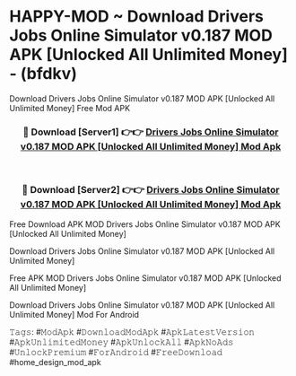 # HAPPY-MOD ~ Download Drivers Jobs Online Simulator v0.187 MOD APK [Unlocked All Unlimited Money] - (bfdkv)
Download Drivers Jobs Online Simulator v0.187 MOD APK [Unlocked All Unlimited Money] Free Mod APK

<div align="center">
<h3>🔴 Download [Server1] 👉👉 <a href="https://apk-comot.site?title=Drivers_Jobs_Online_Simulator_v0.187_MOD_APK_[Unlocked_All_Unlimited_Money]">Drivers Jobs Online Simulator v0.187 MOD APK [Unlocked All Unlimited Money] Mod Apk</a></h3><br>

<h3>🔴 Download [Server2] 👉👉 <a href="https://apk-comot.site?title=Drivers_Jobs_Online_Simulator_v0.187_MOD_APK_[Unlocked_All_Unlimited_Money]">Drivers Jobs Online Simulator v0.187 MOD APK [Unlocked All Unlimited Money] Mod Apk</a></h3>
</div>


Free Download APK MOD Drivers Jobs Online Simulator v0.187 MOD APK [Unlocked All Unlimited Money]

Download Drivers Jobs Online Simulator v0.187 MOD APK [Unlocked All Unlimited Money] 

Free APK MOD Drivers Jobs Online Simulator v0.187 MOD APK [Unlocked All Unlimited Money] 

Download Drivers Jobs Online Simulator v0.187 MOD APK [Unlocked All Unlimited Money] Mod For Android

𝚃𝚊𝚐𝚜: #𝙼𝚘𝚍𝙰𝚙𝚔 #𝙳𝚘𝚠𝚗𝚕𝚘𝚊𝚍𝙼𝚘𝚍𝙰𝚙𝚔 #𝙰𝚙𝚔𝙻𝚊𝚝𝚎𝚜𝚝𝚅𝚎𝚛𝚜𝚒𝚘𝚗 #𝙰𝚙𝚔𝚄𝚗𝚕𝚒𝚖𝚒𝚝𝚎𝚍𝙼𝚘𝚗𝚎𝚢 #𝙰𝚙𝚔𝚄𝚗𝚕𝚘𝚌𝚔𝙰𝚕𝚕 #𝙰𝚙𝚔𝙽𝚘𝙰𝚍𝚜 #𝚄𝚗𝚕𝚘𝚌𝚔𝙿𝚛𝚎𝚖𝚒𝚞𝚖 #𝙵𝚘𝚛𝙰𝚗𝚍𝚛𝚘𝚒𝚍 #𝙵𝚛𝚎𝚎𝙳𝚘𝚠𝚗𝚕𝚘𝚊𝚍 #home_design_mod_apk